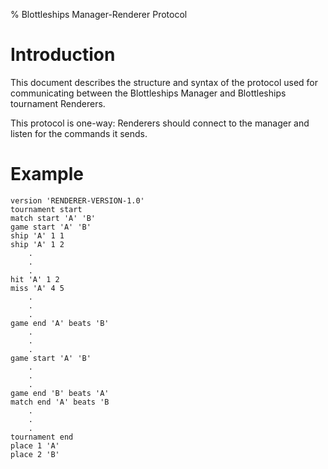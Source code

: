 % Blottleships Manager-Renderer Protocol

Introduction
============

This document describes the structure and syntax of the protocol used
for communicating between the Blottleships Manager and Blottleships
tournament Renderers.

This protocol is one-way: Renderers should connect to the manager and
listen for the commands it sends.

Example
=======

    version 'RENDERER-VERSION-1.0'
    tournament start
    match start 'A' 'B'
    game start 'A' 'B'
    ship 'A' 1 1
    ship 'A' 1 2
        .
        .
        .
    hit 'A' 1 2
    miss 'A' 4 5
        .
        .
        .
    game end 'A' beats 'B'
        .
        .
        .
    game start 'A' 'B'
        .
        .
        .
    game end 'B' beats 'A'
    match end 'A' beats 'B
        .
        .
        .
    tournament end
    place 1 'A'
    place 2 'B'
